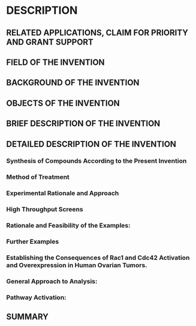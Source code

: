 # DESCRIPTION

## RELATED APPLICATIONS, CLAIM FOR PRIORITY AND GRANT SUPPORT

## FIELD OF THE INVENTION

## BACKGROUND OF THE INVENTION

## OBJECTS OF THE INVENTION

## BRIEF DESCRIPTION OF THE INVENTION

## DETAILED DESCRIPTION OF THE INVENTION

### Synthesis of Compounds According to the Present Invention

### Method of Treatment

### Experimental Rationale and Approach

### High Throughput Screens

### Rationale and Feasibility of the Examples:

### Further Examples

### Establishing the Consequences of Rac1 and Cdc42 Activation and Overexpression in Human Ovarian Tumors.

### General Approach to Analysis:

### Pathway Activation:

## SUMMARY

